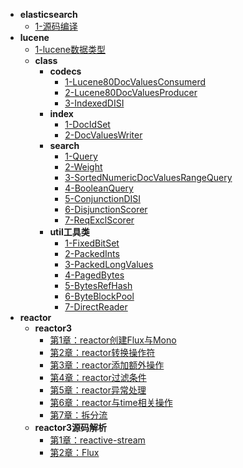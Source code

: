* **elasticsearch**
  * [1-源码编译](elasticsearch/1-源码编译.md)
* **lucene**
  * [1-lucene数据类型](lucene/1-lucene数据类型.md)
  * **class**
    * **codecs**
      * [1-Lucene80DocValuesConsumerd](lucene/class/codecs/1-Lucene80DocValuesConsumerd.md)
      * [2-Lucene80DocValuesProducer](lucene/class/codecs/2-Lucene80DocValuesProducer.md)
      * [3-IndexedDISI](lucene/class/codecs/3-IndexedDISI.md)
    * **index**
      * [1-DocIdSet](lucene/class/index/1-DocIdSet.md)
      * [2-DocValuesWriter](lucene/class/index/2-DocValuesWriter.md)
    * **search**
      * [1-Query](lucene/class/search/1-Query.md)
      * [2-Weight](lucene/class/search/2-Weight.md)
      * [3-SortedNumericDocValuesRangeQuery](lucene/class/search/3-SortedNumericDocValuesRangeQuery.md)
      * [4-BooleanQuery](lucene/class/search/4-BooleanQuery.md)
      * [5-ConjunctionDISI](lucene/class/search/5-ConjunctionDISI.md)
      * [6-DisjunctionScorer](lucene/class/search/6-DisjunctionScorer.md)
      * [7-ReqExclScorer](lucene/class/search/7-ReqExclScorer.md)
    * **util工具类**
      * [1-FixedBitSet](lucene/class/util工具类/1-FixedBitSet.md)
      * [2-PackedInts](lucene/class/util工具类/2-PackedInts.md)
      * [3-PackedLongValues](lucene/class/util工具类/3-PackedLongValues.md)
      * [4-PagedBytes](lucene/class/util工具类/4-PagedBytes.md)
      * [5-BytesRefHash](lucene/class/util工具类/5-BytesRefHash.md)
      * [6-ByteBlockPool](lucene/class/util工具类/6-ByteBlockPool.md)
      * [7-DirectReader](lucene/class/util工具类/7-DirectReader.md)
* **reactor**
  * **reactor3**
    * [第1章：reactor创建Flux与Mono](reactor/reactor3/第1章：reactor创建Flux与Mono.md)
    * [第2章：reactor转换操作符](reactor/reactor3/第2章：reactor转换操作符.md)
    * [第3章：reactor添加额外操作](reactor/reactor3/第3章：reactor添加额外操作.md)
    * [第4章：reactor过滤条件](reactor/reactor3/第4章：reactor过滤条件.md)
    * [第5章：reactor异常处理](reactor/reactor3/第5章：reactor异常处理.md)
    * [第6章：reactor与time相关操作](reactor/reactor3/第6章：reactor与time相关操作.md)
    * [第7章：拆分流](reactor/reactor3/第7章：拆分流.md)
  * **reactor3源码解析**
    * [第1章：reactive-stream](reactor/reactor3源码解析/第1章：reactive-stream.md)
    * [第2章：Flux](reactor/reactor3源码解析/第2章：Flux.md)
